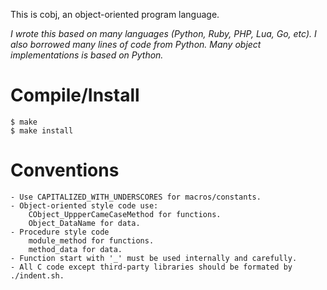 This is cobj, an object-oriented program language.

*I wrote this based on many languages (Python, Ruby, PHP, Lua, Go, etc). I also borrowed many lines of code from Python. Many object implementations is based on Python.*

Compile/Install
===============
    $ make
    $ make install

Conventions
===========
    - Use CAPITALIZED_WITH_UNDERSCORES for macros/constants.
    - Object-oriented style code use:
        CObject_UppperCameCaseMethod for functions.
        Object_DataName for data.
    - Procedure style code
        module_method for functions.
        method_data for data.
    - Function start with '_' must be used internally and carefully.
    - All C code except third-party libraries should be formated by ./indent.sh.
